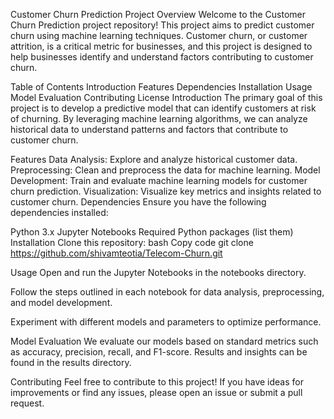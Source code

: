Customer Churn Prediction Project
Overview
Welcome to the Customer Churn Prediction project repository! This project aims to predict customer churn using machine learning techniques. Customer churn, or customer attrition, is a critical metric for businesses, and this project is designed to help businesses identify and understand factors contributing to customer churn.

Table of Contents
Introduction
Features
Dependencies
Installation
Usage
Model Evaluation
Contributing
License
Introduction
The primary goal of this project is to develop a predictive model that can identify customers at risk of churning. By leveraging machine learning algorithms, we can analyze historical data to understand patterns and factors that contribute to customer churn.

Features
Data Analysis: Explore and analyze historical customer data.
Preprocessing: Clean and preprocess the data for machine learning.
Model Development: Train and evaluate machine learning models for customer churn prediction.
Visualization: Visualize key metrics and insights related to customer churn.
Dependencies
Ensure you have the following dependencies installed:

Python 3.x
Jupyter Notebooks
Required Python packages (list them)
Installation
Clone this repository:
bash
Copy code
git clone https://github.com/shivamteotia/Telecom-Churn.git

Usage
Open and run the Jupyter Notebooks in the notebooks directory.

Follow the steps outlined in each notebook for data analysis, preprocessing, and model development.

Experiment with different models and parameters to optimize performance.

Model Evaluation
We evaluate our models based on standard metrics such as accuracy, precision, recall, and F1-score. Results and insights can be found in the results directory.

Contributing
Feel free to contribute to this project! If you have ideas for improvements or find any issues, please open an issue or submit a pull request.
